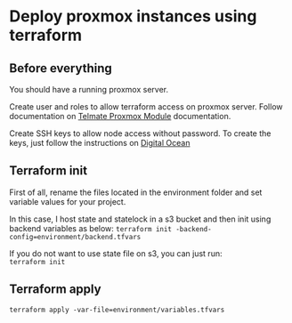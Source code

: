 # Deploy proxmox instances using terraform

## Before everything

You should have a running proxmox server.

Create user and roles to allow terraform access on proxmox server.
Follow documentation on [Telmate Proxmox Module](https://registry.terraform.io/providers/Telmate/proxmox/latest/docs) documentation.

Create SSH keys to allow node access without password.
To create the keys, just follow the instructions on [Digital Ocean](https://www.digitalocean.com/community/tutorials/how-to-configure-ssh-key-based-authentication-on-a-linux-server#step-1-creating-ssh-keys)

## Terraform init

First of all, rename the files located in the environment folder and set variable values for your project.

In this case, I host state and statelock in a s3 bucket and then init using backend variables as below:
`terraform init -backend-config=environment/backend.tfvars`

If you do not want to use state file on s3, you can just run:  
`terraform init`

## Terraform apply

`terraform apply -var-file=environment/variables.tfvars`
